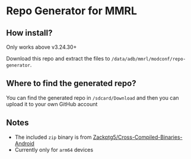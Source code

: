 # Repo Generator for MMRL

## How install?

Only works above v3.24.30+

Download this repo and extract the files to `/data/adb/mmrl/modconf/repo-generator`.

## Where to find the generated repo?

You can find the generated repo in `/sdcard/Download` and then you can upload it to your own GitHub account

## Notes

- The included `zip` binary is from [Zackptg5/Cross-Compiled-Binaries-Android](https://github.com/Zackptg5/Cross-Compiled-Binaries-Android)
- Currently only for `arm64` devices
